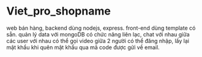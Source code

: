 # Viet_pro_shopname
web bán hàng, backend dùng nodejs, express.
front-end dùng template có sẵn. 
quản lý data với mongoDB
có chức năng liên lạc, chat với nhau giữa các user với nhau
có thể gọi video giữa 2 người 
có thể đăng nhập, lấy lại mật khẩu khi quên mật khẩu qua mã code được gửi về email.
